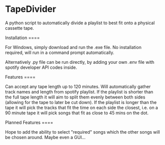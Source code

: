 # TapeDivider
A python script to automatically divide a playlist to best fit onto a physical cassette tape.

Installation ====

For Windows, simply download and run the .exe file.
No installation required, will run in a command prompt automatically.

Alternatively .py file can be run directly, by adding your own .env file with spotify developer API codes inside.

Features ====

Can accept any tape length up to 120 minutes. 
Will automatically gather track names and length from spotify playlist. 
If the playlist is shorter than the full tape length it will aim to split them evenly between both sides (allowing for the tape to later be cut down).
If the playlist is longer than the tape it will pick the tracks that fit the time on each side the closest, i.e. on a 90 minute tape it will pick songs that fit as close to 45 mins on the dot.

Planned Features ====

Hope to add the ability to select "required" songs which the other songs will be chosen around.
Maybe even a GUI...
